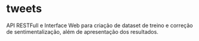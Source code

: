 # tweets

API RESTFull e Interface Web para criação de dataset de treino e correção de sentimentalização, além de apresentação dos resultados.
